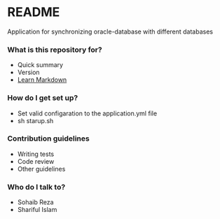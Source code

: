 # README #

Application for synchronizing oracle-database with different databases

### What is this repository for? ###

* Quick summary
* Version
* [Learn Markdown](https://bitbucket.org/tutorials/markdowndemo)

### How do I get set up? ###

* Set valid configaration to the application.yml file
* sh starup.sh

### Contribution guidelines ###

* Writing tests
* Code review
* Other guidelines

### Who do I talk to? ###

* Sohaib Reza
* Shariful Islam